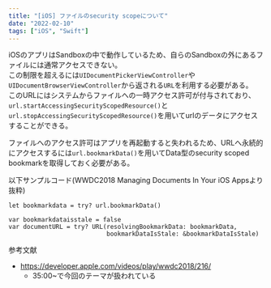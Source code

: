 ```yaml
---
title: "[iOS] ファイルのsecurity scopeについて"
date: "2022-02-10"
tags: ["iOS", "Swift"]
---
```



iOSのアプリはSandboxの中で動作しているため、自らのSandboxの外にあるファイルには通常アクセスできない。  
この制限を超えるには`UIDocumentPickerViewController`や`UIDocumentBrowserViewController`から返される`URL`を利用する必要がある。  
このURLにはシステムからファイルへの一時アクセス許可が付与されており、`url.startAccessingSecurityScopedResource()`と`url.stopAccessingSecurityScopedResource()`を用いてurlのデータにアクセスすることができる。  

ファイルへのアクセス許可はアプリを再起動すると失われるため、URLへ永続的にアクセスするには`url.bookmarkData()`を用いてData型のsecurity scoped bookmarkを取得しておく必要がある。  

以下サンプルコード(WWDC2018 Managing Documents In Your iOS Appsより抜粋)  
```
let bookmarkdata = try? url.bookmarkData()

var bookmarkdataisstale = false
var documentURL = try? URL(resolvingBookmarkData: bookmarkData,
                           bookmarkDataIsStale: &bookmarkDataIsStale)
```


参考文献  
- https://developer.apple.com/videos/play/wwdc2018/216/
    - 35:00~で今回のテーマが扱われている
